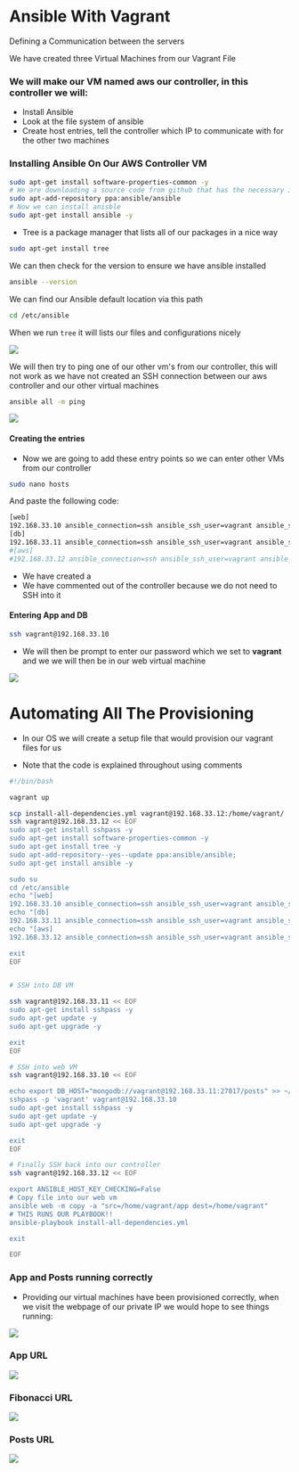 # Ansible With Vagrant


Defining a Communication between the servers

We have created three Virtual Machines from our Vagrant File


### We will make our VM named aws our controller, in this controller we will:

- Install Ansible
- Look at the file system of ansible
- Create host entries, tell the controller which IP to communicate with for the other
two machines

### Installing Ansible On Our AWS Controller VM

```bash
sudo apt-get install software-properties-common -y
# We are downloading a source code from github that has the necessary installations for ansible
sudo apt-add-repository ppa:ansible/ansible
# Now we can install anisble
sudo apt-get install ansible -y
```

- Tree is a package manager that lists all of our packages in a nice way
```bash
sudo apt-get install tree
```

We can then check for the version to ensure we have ansible installed
```bash
ansible --version
```

We can find our Ansible default location via this path

```bash
cd /etc/ansible
```

When we run ```tree``` it will lists our files and configurations nicely

![](/images/tree-ansible.png)


We will then try to ping one of our other vm's from our controller, this will not
work as we have not created an SSH connection between our aws controller and our other
virtual machines

```bash
ansible all -m ping
```

![](/images/unable-to-ssh-to-other-VMs.png)

#### Creating the entries

- Now we are going to add these entry points so we can enter other VMs from our
controller

```bash
sudo nano hosts
```
And paste the following code:

```bash
[web]
192.168.33.10 ansible_connection=ssh ansible_ssh_user=vagrant ansible_ssh_pass=vagrant
[db]
192.168.33.11 ansible_connection=ssh ansible_ssh_user=vagrant ansible_ssh_pass=vagrant
#[aws]
#192.168.33.12 ansible_connection=ssh ansible_ssh_user=vagrant ansible_ssh_pass=vagrant
```
- We have created a
- We have commented out of the controller because we do not need to SSH into it

#### Entering App and DB

```bash
ssh vagrant@192.168.33.10
```
- We will then be prompt to enter our password which we set to **vagrant** and we
we will then be in our web virtual machine

![](/images/successfully-entering-web-from-controller.png)



# Automating All The Provisioning


- In our OS we will create a setup file that would provision our vagrant files for us

- Note that the code is explained throughout using comments

```bash
#!/bin/bash

vagrant up

scp install-all-dependencies.yml vagrant@192.168.33.12:/home/vagrant/
ssh vagrant@192.168.33.12 << EOF
sudo apt-get install sshpass -y
sudo apt-get install software-properties-common -y
sudo apt-get install tree -y
sudo apt-add-repository--yes--update ppa:ansible/ansible;
sudo apt-get install ansible -y

sudo su
cd /etc/ansible
echo "[web]
192.168.33.10 ansible_connection=ssh ansible_ssh_user=vagrant ansible_ssh_pass=vagrant" >> hosts
echo "[db]
192.168.33.11 ansible_connection=ssh ansible_ssh_user=vagrant ansible_ssh_pass=vagrant" >> hosts
echo "[aws]
192.168.33.12 ansible_connection=ssh ansible_ssh_user=vagrant ansible_ssh_pass=vagrant" >> hosts

exit
EOF


# SSH into DB VM

ssh vagrant@192.168.33.11 << EOF
sudo apt-get install sshpass -y
sudo apt-get update -y
sudo apt-get upgrade -y

exit
EOF

# SSH into web VM
ssh vagrant@192.168.33.10 << EOF

echo export DB_HOST="mongodb://vagrant@192.168.33.11:27017/posts" >> ~/.bashrc
sshpass -p 'vagrant' vagrant@192.168.33.10
sudo apt-get install sshpass -y
sudo apt-get update -y
sudo apt-get upgrade -y

exit
EOF

# Finally SSH back into our controller
ssh vagrant@192.168.33.12 << EOF

export ANSIBLE_HOST_KEY_CHECKING=False
# Copy file into our web vm
ansible web -m copy -a "src=/home/vagrant/app dest=/home/vagrant"
# THIS RUNS OUR PLAYBOOK!!
ansible-playbook install-all-dependencies.yml

exit

EOF
```


### App and Posts running correctly


- Providing our virtual machines have been provisioned correctly, when we visit
the webpage of our private IP we would hope to see things running:

![](/images/Ansible-App-URL.png)


### App URL

![](/images/Ansible-Automated-App-Running.png)

### Fibonacci URL

![](/images/Ansible-Automated-App-Fibonacci-Running.png)


### Posts URL

![](/images/Ansible-Automated-App-Posts-Running.png)
